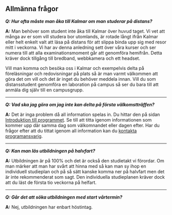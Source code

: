 ## Allmänna frågor
**_Q: Hur ofta måste man åka till Kalmar om man studerar på distans?_**

**A:** Man behöver som student inte åka till Kalmar över huvud taget. Vi vet att många av er som vill studera bor utomlands, är rotade långt ifrån Kalmar eller helt enkelt valt att läsa på distans för att slippa binda upp sig med resor mitt i veckorna.
Vi har av denna anledning sett över våra kurser och ser numera till att alla examinationsmoment går att genomföra hemifrån. Detta kräver dock tillgång till bredband, webbkamera och ett headset.

Vill man komma och besöka oss i Kalmar och exempelvis delta på föreläsningar och redovisningar på plats så är man varmt välkommen att göra det om vill och det är inget du behöver meddela innan. Vill du som distansstudent genomföra en laboration på campus så ser du bara till att anmäla dig själv till en campusgrupp.

---

**_Q: Vad ska jag göra om jag inte kan delta på första välkomstträffen?_**

**A:** Det är inga problem då all information spelas in. Du hittar den på sidan [Introduktion till programmet](../../student/introduktion-till-programmet). Se till att titta igenom informationen som kommer upp där samma dag som välkomnandet eller dagen efter. Har du frågor efter att du tittat igenom all information kan du [kontakta programansvarig](../../kontakt/).

---

**_Q: Kan man läs utbildningen på halvfart?_**

**A:** Utbildningen är på 100% och det är också den studietakt vi förordar. Om man märker att man har svårt att hinna med så kan man sy ihop en individuell studieplan och på så sätt kanske komma ner på halvfart men det är inte rekommenderat som sagt. Den individuella studieplanen kräver dock att du läst de första tio veckorna på helfart.

---

**_Q: Går det att söka utbildningen med start vårtermin?_**

**A:** Nej, utbildningen har enbart höstintag.